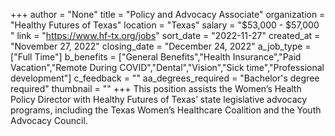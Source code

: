 +++
author = "None"
title = "Policy and Advocacy Associate"
organization = "Healthy Futures of Texas"
location = "Texas"
salary = "$53,000 - $57,000 "
link = "https://www.hf-tx.org/jobs"
sort_date = "2022-11-27"
created_at = "November 27, 2022"
closing_date = "December 24, 2022"
a_job_type = ["Full Time"]
b_benefits = ["General Benefits","Health Insurance","Paid Vacation","Remote During COVID","Dental","Vision","Sick time","Professional development"]
c_feedback = ""
aa_degrees_required = "Bachelor's degree required"
thumbnail = ""
+++
This position assists the Women’s Health Policy Director with Healthy Futures of Texas’ state legislative advocacy programs, including the Texas Women’s Healthcare Coalition and the Youth Advocacy Council.